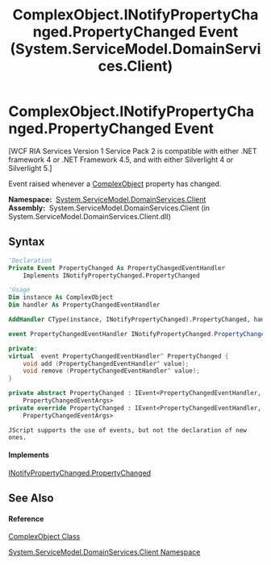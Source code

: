 ﻿---
title: ComplexObject.INotifyPropertyChanged.PropertyChanged Event (System.ServiceModel.DomainServices.Client)
TOCTitle: INotifyPropertyChanged.PropertyChanged Event
ms:assetid: E:System.ServiceModel.DomainServices.Client.ComplexObject.System#ComponentModel#INotifyPropertyChanged#PropertyChanged
ms:mtpsurl: https://msdn.microsoft.com/en-us/library/Hh696928(v=VS.91)
ms:contentKeyID: 43157582
ms.date: 01/27/2012
mtps_version: v=VS.91
f1_keywords:
- System.ServiceModel.DomainServices.Client.ComplexObject.INotifyPropertyChanged.PropertyChanged
dev_langs:
- CSharp
- JScript
- VB
- FSharp
- c++
api_location:
- System.ServiceModel.DomainServices.Client.dll
api_name:
- System.ServiceModel.DomainServices.Client.ComplexObject.PropertyChanged
- System.ServiceModel.DomainServices.Client.ComplexObject.add_PropertyChanged
- System.ServiceModel.DomainServices.Client.ComplexObject.remove_PropertyChanged
api_type:
- Managed
topic_type:
- apiref
- kbSyntax
product_family_name: VS
ROBOTS: INDEX,FOLLOW
---

# ComplexObject.INotifyPropertyChanged.PropertyChanged Event

\[WCF RIA Services Version 1 Service Pack 2 is compatible with either .NET framework 4 or .NET Framework 4.5, and with either Silverlight 4 or Silverlight 5.\]

Event raised whenever a [ComplexObject](gg277298\(v=vs.91\).md) property has changed.

**Namespace:**  [System.ServiceModel.DomainServices.Client](ff422479\(v=vs.91\).md)  
**Assembly:**  System.ServiceModel.DomainServices.Client (in System.ServiceModel.DomainServices.Client.dll)

## Syntax

``` vb
'Declaration
Private Event PropertyChanged As PropertyChangedEventHandler
    Implements INotifyPropertyChanged.PropertyChanged
```

``` vb
'Usage
Dim instance As ComplexObject
Dim handler As PropertyChangedEventHandler

AddHandler CType(instance, INotifyPropertyChanged).PropertyChanged, handler
```

``` csharp
event PropertyChangedEventHandler INotifyPropertyChanged.PropertyChanged
```

``` c++
private:
virtual  event PropertyChangedEventHandler^ PropertyChanged {
    void add (PropertyChangedEventHandler^ value);
    void remove (PropertyChangedEventHandler^ value);
}
```

``` fsharp
private abstract PropertyChanged : IEvent<PropertyChangedEventHandler,
    PropertyChangedEventArgs>
private override PropertyChanged : IEvent<PropertyChangedEventHandler,
    PropertyChangedEventArgs>
```

``` jscript
JScript supports the use of events, but not the declaration of new ones.
```

#### Implements

[INotifyPropertyChanged.PropertyChanged](https://msdn.microsoft.com/en-us/library/ms133023)  

## See Also

#### Reference

[ComplexObject Class](gg277298\(v=vs.91\).md)

[System.ServiceModel.DomainServices.Client Namespace](ff422479\(v=vs.91\).md)

